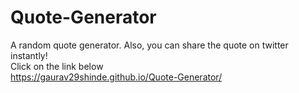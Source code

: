 # Quote-Generator  
A random quote generator. Also, you can share the quote on twitter instantly!  
Click on the link below  
https://gaurav29shinde.github.io/Quote-Generator/
